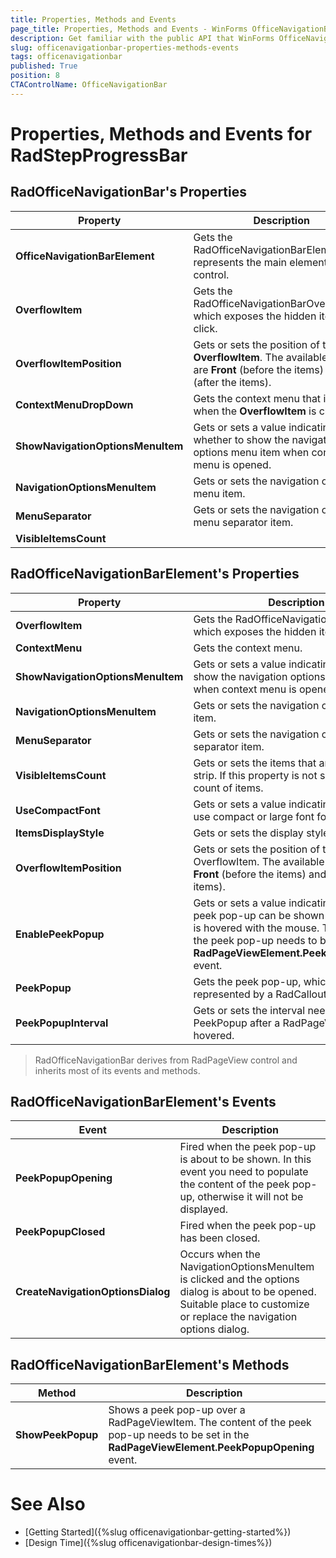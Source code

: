 ```yaml
---
title: Properties, Methods and Events
page_title: Properties, Methods and Events - WinForms OfficeNavigationBar Control
description: Get familiar with the public API that WinForms OfficeNavigationBar offers.   
slug: officenavigationbar-properties-methods-events
tags: officenavigationbar
published: True
position: 8 
CTAControlName: OfficeNavigationBar
---
```


# Properties, Methods and Events for RadStepProgressBar

## RadOfficeNavigationBar's Properties  

|Property|Description|
|----|----|
|**OfficeNavigationBarElement**|Gets the RadOfficeNavigationBarElement that represents the main element of the control.|
|**OverflowItem**|Gets the RadOfficeNavigationBarOverflowItem which exposes the hidden items on click.|
|**OverflowItemPosition**|Gets or sets the position of the __OverflowItem__. The available options are __Front__ (before the items) and __End__ (after the items).
|**ContextMenuDropDown**|Gets the context menu that is opened when the __OverflowItem__ is clicked.
|**ShowNavigationOptionsMenuItem**|Gets or sets a value indicating whether to show the navigation options menu item when context menu is opened.|
|**NavigationOptionsMenuItem**|Gets or sets the navigation options menu item.|
|**MenuSeparator**|Gets or sets the navigation options menu separator item.|
|**VisibleItemsCount**||Gets or sets the items that are visible on the strip. WHen set to lower value than the count of items, the remaining items are displayed on an OverflowItem is clicked. If this property is not set it returns the count of items.|


## RadOfficeNavigationBarElement's Properties

|Property|Description|
|----|----|
|**OverflowItem**|Gets the RadOfficeNavigationBarItem which exposes the hidden items on click.|
|**ContextMenu**|Gets the context menu.|
|**ShowNavigationOptionsMenuItem**|Gets or sets a value indicating whether to show the navigation options menu item when context menu is opened.|
|**NavigationOptionsMenuItem**|Gets or sets the navigation options menu item.|
|**MenuSeparator**|Gets or sets the navigation options menu separator item.|
|**VisibleItemsCount**|Gets or sets the items that are visible on the strip. If this property is not set it returns the count of items.|
|**UseCompactFont**|Gets or sets a value indicating whether to use compact or large font for the items.|
|**ItemsDisplayStyle**|Gets or sets the display style of the items.|
|**OverflowItemPosition**|Gets or sets the position of the OverflowItem. The available options are __Front__ (before the items) and __Back__ (after the items).|
|**EnablePeekPopup**|Gets or sets a value indicating whether a peek pop-up can be shown when an item is hovered with the mouse. The content of the peek pop-up needs to be set in the __RadPageViewElement.PeekPopupOpening__ event.|
|**PeekPopup**|Gets the peek pop-up, which is represented by a RadCallout.|
|**PeekPopupInterval**|Gets or sets the interval needed to show a PeekPopup after a RadPageViewItem is hovered.|

>RadOfficeNavigationBar derives from RadPageView control and inherits most of its events and methods.

## RadOfficeNavigationBarElement's Events

|Event|Description|
|----|----|
|**PeekPopupOpening**|Fired when the peek pop-up is about to be shown. In this event you need to populate the content of the peek pop-up, otherwise it will not be displayed.|
|**PeekPopupClosed**|Fired when the peek pop-up has been closed.|
|**CreateNavigationOptionsDialog**|Occurs when the NavigationOptionsMenuItem is clicked and the options dialog is about to be opened. Suitable place to customize or replace the navigation options dialog.|

## RadOfficeNavigationBarElement's Methods

|Method|Description|
|----|----|
|**ShowPeekPopup**|Shows a peek pop-up over a RadPageViewItem. The content of the peek pop-up needs to be set in the __RadPageViewElement.PeekPopupOpening__ event.|

# See Also

* [Getting Started]({%slug officenavigationbar-getting-started%})
* [Design Time]({%slug officenavigationbar-design-times%})
 
        
